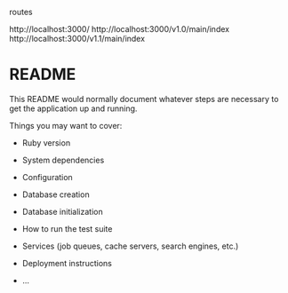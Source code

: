 routes 

http://localhost:3000/
http://localhost:3000/v1.0/main/index
http://localhost:3000/v1.1/main/index

# README

This README would normally document whatever steps are necessary to get the
application up and running.

Things you may want to cover:

* Ruby version

* System dependencies

* Configuration

* Database creation

* Database initialization

* How to run the test suite

* Services (job queues, cache servers, search engines, etc.)

* Deployment instructions

* ...
